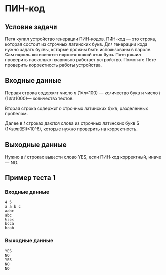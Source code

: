 # ПИН-код

## Условие задачи

Петя купил устройство генерации ПИН-кодов. ПИН-код — это строка, которая состоит из строчных латинских букв. Для генерации кода нужно задать буквы, которые должны быть использованы в пароле. Сам пароль же является перестановкой этих букв. Петя решил проверить насколько правильно работает устройство. Помогите Пете проверить корректность работы устройства.

## Входные данные

Первая строка содержит число 𝑛 (1≤𝑛≤100) — количество букв и число 𝑡 (1≤𝑡≤1000)— количество тестов. 

Вторая строка содержит 𝑛 строчных латинских букв, разделенных пробелом. 

Далее в 𝑡 строках даются слова из строчных латинских букв S (1≤𝑠𝑢𝑚(∣𝑆∣)≤10^6), которые нужно проверить на корректность.

## Выходные данные

Нужно в 𝑡 строках вывести слово YES, если ПИН-код корректный, иначе — NO.

## Пример теста 1

### Входные данные

```
4 5
a a b c
aabc
abc
baac
bcca
bcab

```

### Выходные данные

```
YES
NO
YES
NO
NO

```

